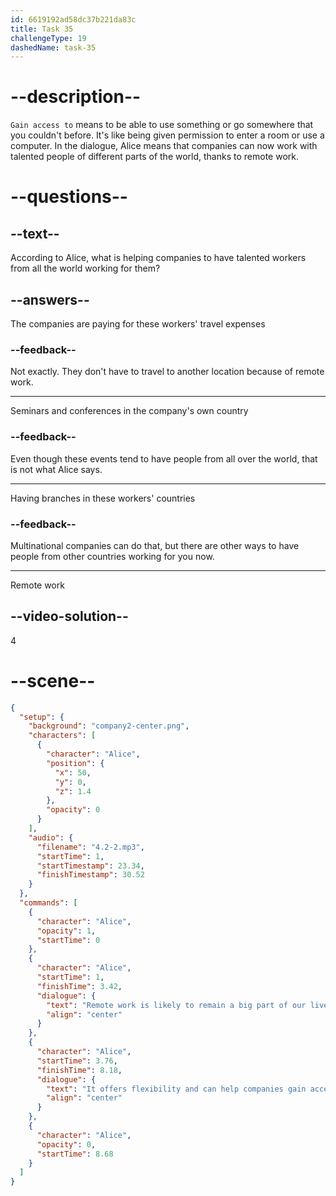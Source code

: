 ```yaml
---
id: 6619192ad58dc37b221da83c
title: Task 35
challengeType: 19
dashedName: task-35
---
```


<!-- (Audio) Alice: Remote work is likely to remain a big part of our lives. It offers flexibility and can help companies gain access to talent from many parts of the world. -->

# --description--

`Gain access to` means to be able to use something or go somewhere that you couldn't before. It's like being given permission to enter a room or use a computer. In the dialogue, Alice means that companies can now work with talented people of different parts of the world, thanks to remote work.

# --questions--

## --text--

According to Alice, what is helping companies to have talented workers from all the world working for them?

## --answers--

The companies are paying for these workers' travel expenses

### --feedback--

Not exactly. They don't have to travel to another location because of remote work.

---

Seminars and conferences in the company's own country

### --feedback--

Even though these events tend to have people from all over the world, that is not what Alice says.

---

Having branches in these workers' countries

### --feedback--

Multinational companies can do that, but there are other ways to have people from other countries working for you now.

---

Remote work

## --video-solution--

4

# --scene--

```json
{
  "setup": {
    "background": "company2-center.png",
    "characters": [
      {
        "character": "Alice",
        "position": {
          "x": 50,
          "y": 0,
          "z": 1.4
        },
        "opacity": 0
      }
    ],
    "audio": {
      "filename": "4.2-2.mp3",
      "startTime": 1,
      "startTimestamp": 23.34,
      "finishTimestamp": 30.52
    }
  },
  "commands": [
    {
      "character": "Alice",
      "opacity": 1,
      "startTime": 0
    },
    {
      "character": "Alice",
      "startTime": 1,
      "finishTime": 3.42,
      "dialogue": {
        "text": "Remote work is likely to remain a big part of our lives.",
        "align": "center"
      }
    },
    {
      "character": "Alice",
      "startTime": 3.76,
      "finishTime": 8.18,
      "dialogue": {
        "text": "It offers flexibility and can help companies gain access to talent from many parts of the world.",
        "align": "center"
      }
    },
    {
      "character": "Alice",
      "opacity": 0,
      "startTime": 8.68
    }
  ]
}
```
